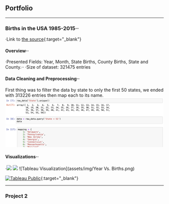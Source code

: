 ## Portfolio

---

### Births in the USA 1985-2015··
·Link to [the source](https://github.com/the-pudding/data/tree/master/births){:target="_blank"}

#### Overview··
·Presented Fields: Year, Month, State Births, County Births, State and County.··
·Size of dataset: 321475 entries 

#### Data Cleaning and Preprocessing··
First thing was to filter the data by state to only the first 50 states, we ended with 313226 entries then map each to its name.
![alt text](assets/img/ss1.png "Jupyter Notebook Screenshot") 
![alt text](assets/img/ss2.png "Jupyter Notebook Screenshot")


#### Visualizations··
·![]("")
![]("")
![Tableau Visualization](assets/img/Year Vs. Births.png)

[![Tableau Public](https://img.shields.io/badge/Tableau%20Public-View%20Sheet-blue)](https://public.tableau.com/app/profile/silvia.bebawy/viz/BirthDatayear-births/Sheet32){:target="_blank"}


---

### Project 2


